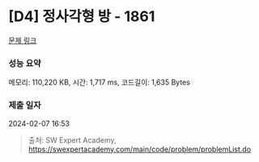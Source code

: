 # [D4] 정사각형 방 - 1861 

[문제 링크](https://swexpertacademy.com/main/code/problem/problemDetail.do?contestProbId=AV5LtJYKDzsDFAXc) 

### 성능 요약

메모리: 110,220 KB, 시간: 1,717 ms, 코드길이: 1,635 Bytes

### 제출 일자

2024-02-07 16:53



> 출처: SW Expert Academy, https://swexpertacademy.com/main/code/problem/problemList.do